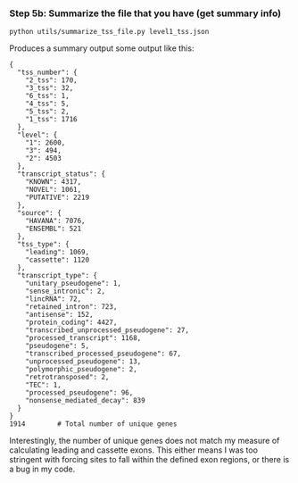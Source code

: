### Step 5b: Summarize the file that you have (get summary info) ###

    python utils/summarize_tss_file.py level1_tss.json
    
Produces a summary output some output like this:

    {
      "tss_number": {
        "2_tss": 170, 
        "3_tss": 32, 
        "6_tss": 1, 
        "4_tss": 5, 
        "5_tss": 2, 
        "1_tss": 1716
      }, 
      "level": {
        "1": 2600, 
        "3": 494, 
        "2": 4503
      }, 
      "transcript_status": {
        "KNOWN": 4317, 
        "NOVEL": 1061, 
        "PUTATIVE": 2219
      }, 
      "source": {
        "HAVANA": 7076, 
        "ENSEMBL": 521
      }, 
      "tss_type": {
        "leading": 1069, 
        "cassette": 1120
      }, 
      "transcript_type": {
        "unitary_pseudogene": 1, 
        "sense_intronic": 2, 
        "lincRNA": 72, 
        "retained_intron": 723, 
        "antisense": 152, 
        "protein_coding": 4427, 
        "transcribed_unprocessed_pseudogene": 27, 
        "processed_transcript": 1168, 
        "pseudogene": 5, 
        "transcribed_processed_pseudogene": 67, 
        "unprocessed_pseudogene": 13, 
        "polymorphic_pseudogene": 2, 
        "retrotransposed": 2, 
        "TEC": 1, 
        "processed_pseudogene": 96, 
        "nonsense_mediated_decay": 839
      }
    }
    1914        # Total number of unique genes

Interestingly, the number of unique genes does not match my measure of calculating leading and cassette exons. This
either means I was too stringent with forcing sites to fall within the defined exon regions, or there is a bug in my 
code.